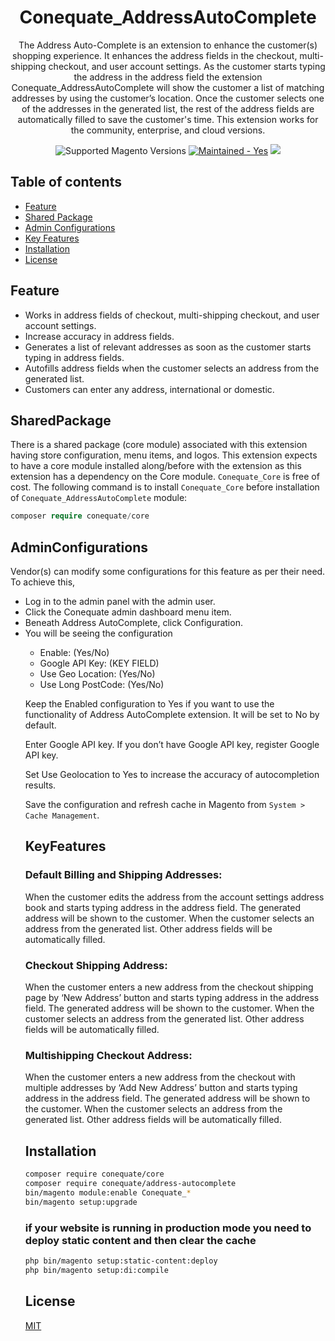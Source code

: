 <h1 align="center">Conequate_AddressAutoComplete</h1> 

<div align="center">
  <p>The Address Auto-Complete is an extension to enhance the customer(s) shopping experience. It enhances the address
fields in the checkout, multi-shipping checkout, and user account settings. As the customer starts typing the address in
the address field the extension Conequate_AddressAutoComplete will show the customer a list of matching
addresses by using the customer’s location. Once the customer selects one of the addresses in the generated list, the
rest of the address fields are automatically filled to save the customer's time. This extension works for the community,
enterprise, and cloud versions.</p>
  <img src="https://img.shields.io/badge/magento-2.2%20%7C%202.3%20%7C%202.4-brightgreen?logo=magento&longCache=true&style=flat-square" alt="Supported Magento Versions" />
  <a href="https://GitHub.com/Naereen/StrapDown.js/graphs/commit-activity" target="_blank"><img src="https://img.shields.io/badge/maintained%3F-yes-brightgreen.svg?style=flat-square" alt="Maintained - Yes" /></a>
  <a href="https://opensource.org/licenses/MIT" target="_blank"><img src="https://img.shields.io/badge/license-MIT-blue.svg" /></a>
</div>

## Table of contents

- [Feature](#feature)
- [Shared Package](#SharedPackage)
- [Admin Configurations](#adminConfiguration)
- [Key Features](#KeyFeatures)
- [Installation](#installation)
- [License](#license)

## Feature
<ul>
<li>Works in address fields of checkout, multi-shipping checkout, and user account settings.</li>
<li>Increase accuracy in address fields.</li>
<li>Generates a list of relevant addresses as soon as the customer starts typing in address fields.</li>
<li>Autofills address fields when the customer selects an address from the generated list.</li>
<li>Customers can enter any address, international or domestic.</li>
</ul>

## SharedPackage
There is a shared package (core module) associated with this extension having store configuration, menu items, and
logos. This extension expects to have a core module installed along/before with the extension as this extension has a
dependency on the Core module. `Conequate_Core` is free of cost.
The following command is to install `Conequate_Core` before installation of `Conequate_AddressAutoComplete`
module:

```php
composer require conequate/core
```

## AdminConfigurations

Vendor(s) can modify some configurations for this feature as per their need.
To achieve this,
<ul>
<li>Log in to the admin panel with the admin user.</li>
<li>Click the Conequate admin dashboard menu item.</li>
<li>Beneath Address AutoComplete, click Configuration.</li>
<li>You will be seeing the configuration</li>
<ul>
<li> Enable: (Yes/No) </li>
<li> Google API Key: (KEY FIELD) </li>
<li> Use Geo Location: (Yes/No) </li>
<li> Use Long PostCode: (Yes/No) </li>
</ul>

Keep the Enabled configuration to Yes if you want to use the functionality of Address AutoComplete extension. It will
be set to No by default.

Enter Google API key. If you don’t have Google API key, register Google API key.

Set Use Geolocation to Yes to increase the accuracy of autocompletion results.

Save the configuration and refresh cache in Magento from `System > Cache Management`.

## KeyFeatures
### Default Billing and Shipping Addresses:
When the customer edits the address from the account settings address book and starts typing address in the
address field. The generated address will be shown to the customer. When the customer selects an address from the
generated list. Other address fields will be automatically filled.

### Checkout Shipping Address:
When the customer enters a new address from the checkout shipping page by ‘New Address’ button and starts typing
address in the address field. The generated address will be shown to the customer. When the customer selects an
address from the generated list. Other address fields will be automatically filled.

### Multishipping Checkout Address:
When the customer enters a new address from the checkout with multiple addresses by ‘Add New Address’ button
and starts typing address in the address field. The generated address will be shown to the customer. When the
customer selects an address from the generated list. Other address fields will be automatically filled.

## Installation

```sh
composer require conequate/core
composer require conequate/address-autocomplete
bin/magento module:enable Conequate_*
bin/magento setup:upgrade
```

### if your website is running in production mode you need to deploy static content and then clear the cache
```sh
php bin/magento setup:static-content:deploy
php bin/magento setup:di:compile
```

## License

[MIT](https://opensource.org/licenses/MIT)